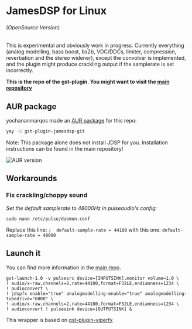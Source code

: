 # JamesDSP for Linux
###### (OpenSource Version)
This is experimental and obviously work in progress.
Currently everything (analog modelling, bass boost, bs2b, VDC/DDCs, limiter, compression, reverbation and the stereo widener), except the convolver is implemented, and the plugin might produce crackling output if the samplerate is set incorrectly.


__This is the repo of the gst-plugin. You might want to visit the [main repository](https://github.com/ThePBone/JDSP4Linux)__

## AUR package

yochananmarqos made an [AUR package](https://aur.archlinux.org/packages/gst-plugin-jamesdsp-git/) for this repo:
```bash
yay -S gst-plugin-jamesdsp-git
```
Note: This package alone does not install JDSP for you. Installation instructions can be found in the main repository!

![AUR version](https://img.shields.io/aur/version/gst-plugin-jamesdsp-git?label=aur)

## Workarounds
### Fix crackling/choppy sound
_Set the default samplerate to 48000Hz in pulseaudio's config:_

`sudo nano /etc/pulse/daemon.conf`

Replace this line:
`;  default-sample-rate = 44100`
with this one:
`default-sample-rate = 48000`
## Launch it
You can find more information in the [main repo](https://github.com/ThePBone/JDSP4Linux).
   	
	gst-launch-1.0 -v pulsesrc device=[INPUTSINK].monitor volume=1.0 \
	! audio/x-raw,channels=2,rate=44100,format=F32LE,endianness=1234 \
	! audioconvert \
	! jdspfx enable="true" analogmodelling-enable="true" analogmodelling-tubedrive="6000" \
	! audio/x-raw,channels=2,rate=44100,format=F32LE,endianness=1234 \
	! audioconvert ! pulsesink device=[OUTPUTSINK] &
This wrapper is based on [gst-plugin-viperfx](https://github.com/ThePBone/gst-plugin-viperfx)




